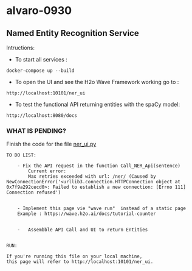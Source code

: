 # alvaro-0930

##  Named Entity Recognition Service

Intructions:

* To start all services : 
```console
docker-compose up --build  
```
* To open the UI  and see the  H2o Wave Framework working go to : 
```url
http://localhost:10101/ner_ui 
```

* To test the functional API returning entities with  the spaCy model: 
```url
http://localhost:8080/docs
```

### WHAT IS PENDING?

Finish the code for the file [ner_ui.py](other_file.md)


    TO DO LIST:

        - Fix the API request in the function Call_NER_Api(sentence) 
            Current error:
            Max retries exceeded with url: /ner/ (Caused by NewConnectionError('<urllib3.connection.HTTPConnection object at 0x7f9a292cecd0>: Failed to establish a new connection: [Errno 111] Connection refused')  
            

        - Implement this page vie "wave run"  instead of a static page
        Example : https://wave.h2o.ai/docs/tutorial-counter


        -   Assembble API Call and UI to return Entities       


    RUN:

    If you're running this file on your local machine,
    this page will refer to http://localhost:10101/ner_ui.


